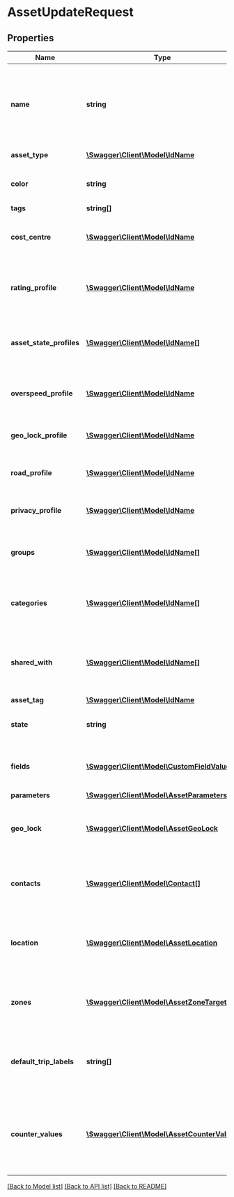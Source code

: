# AssetUpdateRequest

## Properties
Name | Type | Description | Notes
------------ | ------------- | ------------- | -------------
**name** | **string** | A client unique name for this asset. This can be any value that is relevant for the client. | [optional] 
**asset_type** | [**\Swagger\Client\Model\IdName**](IdName.md) | The type of asset | [optional] 
**color** | **string** | The color of the icon for this asset | [optional] 
**tags** | **string[]** |  | [optional] 
**cost_centre** | [**\Swagger\Client\Model\IdName**](IdName.md) | The cost centre to which this asset belongs | [optional] 
**rating_profile** | [**\Swagger\Client\Model\IdName**](IdName.md) | The trip rating profile to use for this assets trip rating | [optional] 
**asset_state_profiles** | [**\Swagger\Client\Model\IdName[]**](IdName.md) | One or more asset state profiles to use for this asset | [optional] 
**overspeed_profile** | [**\Swagger\Client\Model\IdName**](IdName.md) | The overspeed profile to use for this asset | [optional] 
**geo_lock_profile** | [**\Swagger\Client\Model\IdName**](IdName.md) | The geo lock profile to use for this asset | [optional] 
**road_profile** | [**\Swagger\Client\Model\IdName**](IdName.md) | The road profile to use for this asset | [optional] 
**privacy_profile** | [**\Swagger\Client\Model\IdName**](IdName.md) | The privacy profile to use for this asset | [optional] 
**groups** | [**\Swagger\Client\Model\IdName[]**](IdName.md) | One of more asset groups that this asset belongs to | [optional] 
**categories** | [**\Swagger\Client\Model\IdName[]**](IdName.md) | Up to 5 different categories that this asset belongs to | [optional] 
**shared_with** | [**\Swagger\Client\Model\IdName[]**](IdName.md) | One or more clients to which this asset has been shared. | [optional] 
**asset_tag** | [**\Swagger\Client\Model\IdName**](IdName.md) |  | [optional] 
**state** | **string** | The current state of the asset object | [optional] 
**fields** | [**\Swagger\Client\Model\CustomFieldValues**](CustomFieldValues.md) | A number of custom field values for this asset. | [optional] 
**parameters** | [**\Swagger\Client\Model\AssetParameters**](AssetParameters.md) |  | [optional] 
**geo_lock** | [**\Swagger\Client\Model\AssetGeoLock**](AssetGeoLock.md) | Details about an active geo-lock on this asset (if any) | [optional] 
**contacts** | [**\Swagger\Client\Model\Contact[]**](Contact.md) | One or more contacts that are relevant to this asset | [optional] 
**location** | [**\Swagger\Client\Model\AssetLocation**](AssetLocation.md) | For static assets this field can be set with the known location of the asset | [optional] 
**zones** | [**\Swagger\Client\Model\AssetZoneTarget[]**](AssetZoneTarget.md) | A list of zones and routes that are relevant to this asset | [optional] 
**default_trip_labels** | **string[]** | A list of labels that will be applied to trips from this asset by default. | [optional] 
**counter_values** | [**\Swagger\Client\Model\AssetCounterValues**](AssetCounterValues.md) | Populate this field to supply new odometer and/or engine hours values for the asset. | [optional] 

[[Back to Model list]](../README.md#documentation-for-models) [[Back to API list]](../README.md#documentation-for-api-endpoints) [[Back to README]](../README.md)


